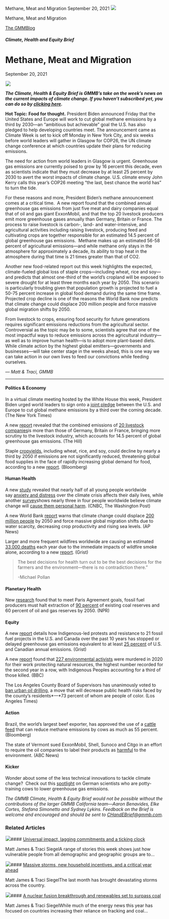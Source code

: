 



Methane, Meat and Migration
September 20, 2021
![](data:image/gif;base64,R0lGODlhAQABAAAAACH5BAEKAAEALAAAAAABAAEAAAICTAEAOw==)![](https://www.gmmb.com/wp-content/uploads/2021/09/cow.jpg)



Methane, Meat and Migration





 [The GMMBlog](/blog/)



##### Climate, Health and Equity Brief

 Methane, Meat and Migration
===========================


September 20, 2021



![](data:image/gif;base64,R0lGODlhAQABAAAAACH5BAEKAAEALAAAAAABAAEAAAICTAEAOw==)![](https://www.gmmb.com/wp-content/uploads/2021/09/cow-552x352.jpg) 


***The Climate, Health & Equity Brief is GMMB’s take on the week’s news on the current impacts of climate change. If you haven’t subscribed yet, you can do so by [clicking here](https://mailchimp.us4.list-manage.com/subscribe?u=f2f8c4bdabe1a2a83f914e813&id=4a13a601e2).***


**Hot Topic:** **Food for thought.** President Biden announced Friday that the United States and Europe will work to cut global methane emissions by a third by 2030—an “ambitious but achievable” goal the U.S. has also pledged to help developing countries meet. The announcement came as Climate Week is set to kick off Monday in New York City, and six weeks before world leaders will gather in Glasgow for COP26, the UN climate change conference at which countries update their plans for reducing emissions.


The need for action from world leaders in Glasgow is urgent. Greenhouse gas emissions are currently poised to grow by 16 percent this decade, even as scientists indicate that they must decrease by at least 25 percent by 2030 to avert the worst impacts of climate change. U.S. climate envoy John Kerry calls this year’s COP26 meeting “the last, best chance the world has” to turn the tide.


For these reasons and more, President Biden’s methane announcement comes at a critical time.  A new report found that the combined annual greenhouse gas emissions from just five meat and dairy companies equal that of oil and gas giant ExxonMobil, and that the top 20 livestock producers emit more greenhouse gases annually than Germany, Britain or France. The process to raise livestock is carbon-, land- and water-intensive, and agricultural activities including raising livestock, producing feed and cultivating crops are together responsible for an estimated 14.5 percent of global greenhouse gas emissions.  Methane makes up an estimated 56-58 percent of agricultural emissions—and while methane only stays in the atmosphere for approximately a decade, its ability to trap heat in the atmosphere during that time is 21 times greater than that of CO2.


Another new food-related report out this week highlights the expected, climate-fueled global loss of staple crops—including wheat, rice and soy—and predicts that almost one-third of the world’s cropland will be exposed to severe drought for at least three months each year by 2050. This scenario is particularly troubling given that population growth is projected to fuel a 50-75 percent increase in global food demand during the same time frame. Projected crop decline is one of the reasons the World Bank now predicts that climate change could displace 200 million people and force massive global migration shifts by 2050.


From livestock to crops, ensuring food security for future generations requires significant emissions reductions from the agricultural sector. Controversial as the topic may be to some, scientists agree that one of the most impactful ways to reduce emissions across the agricultural industry—as well as to improve human health—is to adopt more plant-based diets. While climate action by the highest global emitters—governments and businesses—will take center stage in the weeks ahead, this is one way we can take action in our own lives to feed our convictions while feeding ourselves.


*— Matt & Traci, GMMB*




---


#### Politics & Economy


In a virtual climate meeting hosted by the White House this week, President Biden urged world leaders to sign onto a [joint pledge](https://urldefense.com/v3/__https:/mailchimp.us4.list-manage.com/track/click?u=f2f8c4bdabe1a2a83f914e813&id=6b3db8367c&e=17c77271a8__;!!HhhKMSGjjQV-!rgV6Nig8qN0XenSb89isQyZALPbUESMKALUt3m3SraXRYD2-fGkxkCo5H_ZMy1a9%24) between the U.S. and Europe to cut global methane emissions by a third over the coming decade. (The New York Times)


A new [report](https://urldefense.com/v3/__https:/mailchimp.us4.list-manage.com/track/click?u=f2f8c4bdabe1a2a83f914e813&id=f74b436e22&e=17c77271a8__;!!HhhKMSGjjQV-!rgV6Nig8qN0XenSb89isQyZALPbUESMKALUt3m3SraXRYD2-fGkxkCo5H4QrIOtl%24) revealed that the combined emissions of [20 livestock companies](https://urldefense.com/v3/__https:/mailchimp.us4.list-manage.com/track/click?u=f2f8c4bdabe1a2a83f914e813&id=121204294c&e=17c77271a8__;!!HhhKMSGjjQV-!rgV6Nig8qN0XenSb89isQyZALPbUESMKALUt3m3SraXRYD2-fGkxkCo5HzE6zbE9%24)is more than those of Germany, Britain or France, bringing more scrutiny to the livestock industry, which accounts for 14.5 percent of global greenhouse gas emissions. (The Hill)


Staple [crop](https://urldefense.com/v3/__https:/mailchimp.us4.list-manage.com/track/click?u=f2f8c4bdabe1a2a83f914e813&id=8fc3317473&e=17c77271a8__;!!HhhKMSGjjQV-!rgV6Nig8qN0XenSb89isQyZALPbUESMKALUt3m3SraXRYD2-fGkxkCo5H7GZ8ll_%24)[yields](https://urldefense.com/v3/__https:/mailchimp.us4.list-manage.com/track/click?u=f2f8c4bdabe1a2a83f914e813&id=78f20c2e7d&e=17c77271a8__;!!HhhKMSGjjQV-!rgV6Nig8qN0XenSb89isQyZALPbUESMKALUt3m3SraXRYD2-fGkxkCo5H1-K0Jbg%24), including wheat, rice, and soy, could decline by nearly a third by 2050 if emissions are not significantly reduced, threatening global food supplies in the face of rapidly increasing global demand for food, according to a new [report](https://urldefense.com/v3/__https:/mailchimp.us4.list-manage.com/track/click?u=f2f8c4bdabe1a2a83f914e813&id=578f121cde&e=17c77271a8__;!!HhhKMSGjjQV-!rgV6Nig8qN0XenSb89isQyZALPbUESMKALUt3m3SraXRYD2-fGkxkCo5H5RDiU0h%24). (Bloomberg)


#### Human Health



A new [study](https://urldefense.com/v3/__https:/mailchimp.us4.list-manage.com/track/click?u=f2f8c4bdabe1a2a83f914e813&id=13179ac95e&e=17c77271a8__;!!HhhKMSGjjQV-!rgV6Nig8qN0XenSb89isQyZALPbUESMKALUt3m3SraXRYD2-fGkxkCo5Hzo6H_sm%24) revealed that nearly half of all young people worldwide say [anxiety and distress](https://urldefense.com/v3/__https:/mailchimp.us4.list-manage.com/track/click?u=f2f8c4bdabe1a2a83f914e813&id=78c5bd61e6&e=17c77271a8__;!!HhhKMSGjjQV-!rgV6Nig8qN0XenSb89isQyZALPbUESMKALUt3m3SraXRYD2-fGkxkCo5H4MuLmNd%24) over the climate crisis affects their daily lives, while another [survey](https://urldefense.com/v3/__https:/mailchimp.us4.list-manage.com/track/click?u=f2f8c4bdabe1a2a83f914e813&id=1fd5cca309&e=17c77271a8__;!!HhhKMSGjjQV-!rgV6Nig8qN0XenSb89isQyZALPbUESMKALUt3m3SraXRYD2-fGkxkCo5H2ta1zx_%24)shows nearly three in four people worldwide believe climate change will [cause them personal harm](https://urldefense.com/v3/__https:/mailchimp.us4.list-manage.com/track/click?u=f2f8c4bdabe1a2a83f914e813&id=d86f085837&e=17c77271a8__;!!HhhKMSGjjQV-!rgV6Nig8qN0XenSb89isQyZALPbUESMKALUt3m3SraXRYD2-fGkxkCo5H_ZjkhZ7%24). (CNBC, The Washington Post)


A new World Bank [report](https://urldefense.com/v3/__https:/mailchimp.us4.list-manage.com/track/click?u=f2f8c4bdabe1a2a83f914e813&id=079ffef6ca&e=17c77271a8__;!!HhhKMSGjjQV-!rgV6Nig8qN0XenSb89isQyZALPbUESMKALUt3m3SraXRYD2-fGkxkCo5Hz2PdzEy%24) warns that climate change could displace [200 million people](https://urldefense.com/v3/__https:/mailchimp.us4.list-manage.com/track/click?u=f2f8c4bdabe1a2a83f914e813&id=9ad78b9dba&e=17c77271a8__;!!HhhKMSGjjQV-!rgV6Nig8qN0XenSb89isQyZALPbUESMKALUt3m3SraXRYD2-fGkxkCo5H0LPmZ9f%24) by 2050 and force massive global migration shifts due to water scarcity, decreasing crop productivity and rising sea levels. (AP News)


Larger and more frequent wildfires worldwide are causing an estimated [33,000 deaths](https://urldefense.com/v3/__https:/mailchimp.us4.list-manage.com/track/click?u=f2f8c4bdabe1a2a83f914e813&id=9d50974a68&e=17c77271a8__;!!HhhKMSGjjQV-!rgV6Nig8qN0XenSb89isQyZALPbUESMKALUt3m3SraXRYD2-fGkxkCo5H7obArEU%24) each year due to the immediate impacts of wildfire smoke alone, according to a new [report](https://urldefense.com/v3/__https:/mailchimp.us4.list-manage.com/track/click?u=f2f8c4bdabe1a2a83f914e813&id=47cfba7ffc&e=17c77271a8__;!!HhhKMSGjjQV-!rgV6Nig8qN0XenSb89isQyZALPbUESMKALUt3m3SraXRYD2-fGkxkCo5HzoAkKi6%24). (Grist)



> The best decisions for health turn out to be the best decisions for the farmers and the environment—there is no contradiction there.”
> 
> 
> -Michael Pollan
> 
> 



#### Planetary Health


New [research](https://urldefense.com/v3/__https:/mailchimp.us4.list-manage.com/track/click?u=f2f8c4bdabe1a2a83f914e813&id=0f9f7b45e3&e=17c77271a8__;!!HhhKMSGjjQV-!rgV6Nig8qN0XenSb89isQyZALPbUESMKALUt3m3SraXRYD2-fGkxkCo5HxZUweB6%24) found that to meet Paris Agreement goals, fossil fuel producers must halt extraction of [90 percent](https://urldefense.com/v3/__https:/mailchimp.us4.list-manage.com/track/click?u=f2f8c4bdabe1a2a83f914e813&id=99e5c703e0&e=17c77271a8__;!!HhhKMSGjjQV-!rgV6Nig8qN0XenSb89isQyZALPbUESMKALUt3m3SraXRYD2-fGkxkCo5H1dKx9OS%24) of existing coal reserves and 60 percent of oil and gas reserves by 2050. (NPR)


#### Equity


A new [report](https://urldefense.com/v3/__https:/mailchimp.us4.list-manage.com/track/click?u=f2f8c4bdabe1a2a83f914e813&id=6787f95f7b&e=17c77271a8__;!!HhhKMSGjjQV-!rgV6Nig8qN0XenSb89isQyZALPbUESMKALUt3m3SraXRYD2-fGkxkCo5H3mPcXYK%24) details how Indigenous-led protests and resistance to 21 fossil fuel projects in the U.S. and Canada over the past 10 years has stopped or delayed greenhouse gas emissions equivalent to at least [25 percent](https://urldefense.com/v3/__https:/mailchimp.us4.list-manage.com/track/click?u=f2f8c4bdabe1a2a83f914e813&id=5cdbb5a7af&e=17c77271a8__;!!HhhKMSGjjQV-!rgV6Nig8qN0XenSb89isQyZALPbUESMKALUt3m3SraXRYD2-fGkxkCo5HyfBMUNU%24) of U.S. and Canadian annual emissions. (Grist)


A new [report](https://urldefense.com/v3/__https:/mailchimp.us4.list-manage.com/track/click?u=f2f8c4bdabe1a2a83f914e813&id=16fac9b0a1&e=17c77271a8__;!!HhhKMSGjjQV-!rgV6Nig8qN0XenSb89isQyZALPbUESMKALUt3m3SraXRYD2-fGkxkCo5H2tuRWbw%24) found that [227 environmental activists](https://urldefense.com/v3/__https:/mailchimp.us4.list-manage.com/track/click?u=f2f8c4bdabe1a2a83f914e813&id=4dd32a9153&e=17c77271a8__;!!HhhKMSGjjQV-!rgV6Nig8qN0XenSb89isQyZALPbUESMKALUt3m3SraXRYD2-fGkxkCo5HyLFsOJG%24) were murdered in 2020 for their work protecting natural resources, the highest number recorded for the second year in a row, with Indigenous Peoples accounting for a third of those killed. (BBC)


The Los Angeles County Board of Supervisors has unanimously voted to [ban urban oil drilling](https://urldefense.com/v3/__https:/mailchimp.us4.list-manage.com/track/click?u=f2f8c4bdabe1a2a83f914e813&id=97d0f025ac&e=17c77271a8__;!!HhhKMSGjjQV-!rgV6Nig8qN0XenSb89isQyZALPbUESMKALUt3m3SraXRYD2-fGkxkCo5H9SMZHXC%24), a move that will decrease public health risks faced by the county’s residents*—*73 percent of whom are people of color. (Los Angeles Times)


#### Action


Brazil, the world’s largest beef exporter, has approved the use of a [cattle feed](https://urldefense.com/v3/__https:/mailchimp.us4.list-manage.com/track/click?u=f2f8c4bdabe1a2a83f914e813&id=3b0586d254&e=17c77271a8__;!!HhhKMSGjjQV-!rgV6Nig8qN0XenSb89isQyZALPbUESMKALUt3m3SraXRYD2-fGkxkCo5H9V3gfru%24) that can reduce methane emissions by cows as much as 55 percent. (Bloomberg)


The state of Vermont sued ExxonMobil, Shell, Sunoco and Citgo in an effort to require the oil companies to label their products as [harmful](https://urldefense.com/v3/__https:/mailchimp.us4.list-manage.com/track/click?u=f2f8c4bdabe1a2a83f914e813&id=616c613a50&e=17c77271a8__;!!HhhKMSGjjQV-!rgV6Nig8qN0XenSb89isQyZALPbUESMKALUt3m3SraXRYD2-fGkxkCo5H4Kkybkc%24) to the environment. (ABC News)


#### Kicker


Wonder about some of the less technical innovations to tackle climate change?  Check out this [spotlight](https://urldefense.com/v3/__https:/mailchimp.us4.list-manage.com/track/click?u=f2f8c4bdabe1a2a83f914e813&id=1d91731c42&e=17c77271a8__;!!HhhKMSGjjQV-!rgV6Nig8qN0XenSb89isQyZALPbUESMKALUt3m3SraXRYD2-fGkxkCo5H_L4ALBc%24) on German scientists who are potty-training cows to lower greenhouse gas emissions.


*The GMMB Climate, Health & Equity Brief would not be possible without the contributions of the larger GMMB California team—Aaron Benavides, Elke Cortes, Stefana Simonetto and Sydney Lykins. Feedback on the Brief is welcome and encouraged and should be sent to [CHandEBrief@gmmb.com](mailto:CHandEBrief@gmmb.com).*









### Related Articles

![](data:image/gif;base64,R0lGODlhAQABAAAAACH5BAEKAAEALAAAAAABAAEAAAICTAEAOw==)![](https://www.gmmb.com/wp-content/uploads/2023/01/c53f7cb5-08a2-d0cf-d9a1-c8ef2c9b55e0-380x200.png)#### [Universal impact, lagging commitments and a ticking clock](https://www.gmmb.com/news/universal-impact-lagging-commitments-and-a-ticking-clock/)

Matt James & Traci SiegelA range of stories this week shows just how vulnerable people from all demographic and geographic groups are to…

![](data:image/gif;base64,R0lGODlhAQABAAAAACH5BAEKAAEALAAAAAABAAEAAAICTAEAOw==)![](https://www.gmmb.com/wp-content/uploads/2023/01/Picture1-380x200.png)#### [Massive storms, new household incentives, and a critical year ahead](https://www.gmmb.com/news/massive-storms-new-household-incentives-and-a-critical-year-ahead-and-renewables-set-to-surpass-coal-2/)

Matt James & Traci SiegelThe last month has brought devastating storms across the country.

![](data:image/gif;base64,R0lGODlhAQABAAAAACH5BAEKAAEALAAAAAABAAEAAAICTAEAOw==)![](https://www.gmmb.com/wp-content/uploads/2022/12/Picture1-380x200.png)#### [A nuclear fusion breakthrough and renewables set to surpass coal](https://www.gmmb.com/news/a-nuclear-fusion-breakthrough-and-renewables-set-to-surpass-coal/)

Matt James & Traci SiegelWhile much of the energy news this year has focused on countries increasing their reliance on fracking and coal…




